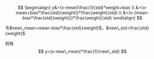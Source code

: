 $$
\begin{align}
y&=(x-mean)\frac{1}{std}*weight+bias
\\
&=(x-mean+bias*\frac{std}{weight})*\frac{weight}{std}
\\
&=(x-(mean-bias*\frac{std}{weight}))*\frac{weight}{std}
\end{align}
$$

令$new\_mean=mean-bias*\frac{std}{weight}$，$new\_std=\frac{std}{weight}$

则有
$$
y=(x-new\_mean)*\frac{1}{new\_std}
$$
